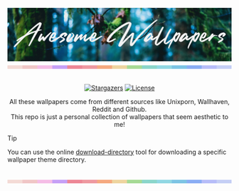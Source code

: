 <p align="center">
  <img alt="GitHub" src="https://raw.githubusercontent.com/asrarsyed/wallpapers/main/assets/github_badge.jpg">
  <img src="https://raw.githubusercontent.com/asrarsyed/wallpapers/main/assets/bar.png">
</p>

<p align="center"><br>
  <a href="https://github.com/asrarsyed/wallpapers/stargazers"> <img alt="Stargazers" src="https://img.shields.io/github/stars/asrarsyed/wallpapers?style=for-the-badge&logo=starship&color=B5E8E0&logoColor=D9E0EE&labelColor=302D41"></a>
<!-- <img alt="GitHub" src="https://img.shields.io/github/directory-file-count/asrarsyed/wallpapers/All?&style=for-the-badge&label=Wallpapers&color=B5E8E0&labelColor=302D41"> -->
  <a href="https://mit-license.org/"> <img alt="License" src="https://img.shields.io/badge/License-MIT-blue.svg?style=for-the-badge&color=B5E8E0&logoColor=D9E0EE&labelColor=302D41"></a>
</p>

<p align="center">
  All these wallpapers come from different sources like Unixporn, Wallhaven, Reddit and Github.<br>
  This repo is just a personal collection of wallpapers that seem aesthetic to me!<br>
</p>

> [!TIP]
> You can use the online [download-directory](https://download-directory.github.io/) tool for downloading a specific wallpaper theme directory.

<br>
<img src="https://raw.githubusercontent.com/asrarsyed/wallpapers/main/assets/bar.png">
